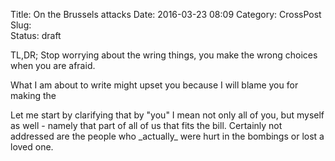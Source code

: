Title: On the Brussels attacks
Date: 2016-03-23 08:09
Category: CrossPost
Slug:  
Status: draft

TL,DR; Stop worrying about the wring things, you make the wrong choices
when you are afraid.

What I am about to write might upset you because I will blame you for
making the

Let me start by clarifying that by "you" I mean not only all of you, but
myself as well - namely that part of all of us that fits the bill.
Certainly not addressed are the people who \_actually\_ were hurt in the
bombings or lost a loved one.

